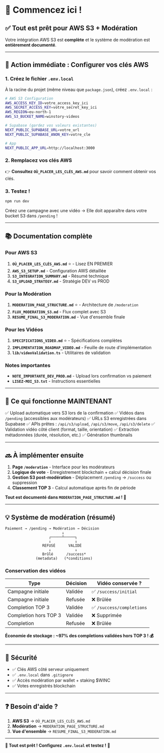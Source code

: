 # 🚀 Commencez ici !

## ✅ Tout est prêt pour AWS S3 + Modération

Votre intégration AWS S3 est **complète** et le système de modération est **entièrement documenté**.

---

## 🎯 Action immédiate : Configurer vos clés AWS

### 1. Créez le fichier `.env.local`

À la racine du projet (même niveau que `package.json`), créez `.env.local` :

```bash
# AWS S3 Configuration
AWS_ACCESS_KEY_ID=votre_access_key_ici
AWS_SECRET_ACCESS_KEY=votre_secret_key_ici
AWS_REGION=eu-north-1
AWS_S3_BUCKET_NAME=winstory-videos

# Supabase (gardez vos valeurs existantes)
NEXT_PUBLIC_SUPABASE_URL=votre_url
NEXT_PUBLIC_SUPABASE_ANON_KEY=votre_cle

# App
NEXT_PUBLIC_APP_URL=http://localhost:3000
```

### 2. Remplacez vos clés AWS

👉 **Consultez `OÙ_PLACER_LES_CLÉS_AWS.md`** pour savoir comment obtenir vos clés.

### 3. Testez !

```bash
npm run dev
```

Créez une campagne avec une vidéo → Elle doit apparaître dans votre bucket S3 dans `/pending` !

---

## 📚 Documentation complète

### Pour AWS S3
1. **`OÙ_PLACER_LES_CLÉS_AWS.md`** ⭐ - Lisez EN PREMIER
2. **`AWS_S3_SETUP.md`** - Configuration AWS détaillée
3. **`S3_INTEGRATION_SUMMARY.md`** - Résumé technique
4. **`S3_UPLOAD_STRATEGY.md`** - Stratégie DEV vs PROD

### Pour la Modération
1. **`MODERATION_PAGE_STRUCTURE.md`** ⭐ - Architecture de `/moderation`
2. **`FLUX_MODERATION_S3.md`** - Flux complet avec S3
3. **`RESUME_FINAL_S3_MODERATION.md`** - Vue d'ensemble finale

### Pour les Vidéos
1. **`SPECIFICATIONS_VIDEO.md`** ⭐ - Spécifications complètes
2. **`IMPLEMENTATION_ROADMAP_VIDEO.md`** - Feuille de route d'implémentation
3. **`lib/videoValidation.ts`** - Utilitaires de validation

### Notes importantes
- **`NOTE_IMPORTANTE_DEV_PROD.md`** - Upload lors confirmation vs paiement
- **`LISEZ-MOI_S3.txt`** - Instructions essentielles

---

## 🎯 Ce qui fonctionne MAINTENANT

✅ Upload automatique vers S3 lors de la confirmation
✅ Vidéos dans `/pending` (accessibles aux modérateurs)
✅ URLs S3 enregistrées dans Supabase
✅ APIs prêtes : `/api/s3/upload`, `/api/s3/move`, `/api/s3/delete`
✅ Validation vidéo côté client (format, taille, orientation)
✅ Extraction métadonnées (durée, résolution, etc.)
✅ Génération thumbnails

---

## 🔜 À implémenter ensuite

1. **Page `/moderation`** - Interface pour les modérateurs
2. **Logique de vote** - Enregistrement blockchain + calcul décision finale
3. **Gestion S3 post-modération** - Déplacement `/pending` → `/success` ou suppression
4. **Classement TOP 3** - Calcul automatique après fin de période

**Tout est documenté dans `MODERATION_PAGE_STRUCTURE.md` ! 📖**

---

## 💡 Système de modération (résumé)

```
Paiement → /pending → Modération → Décision
                          ↓
                    ┌─────┴─────┐
                    ↓           ↓
                 REFUSÉ      VALIDÉ
                    ↓           ↓
                 Brûlé      /success*
              (metadata)   (*conditions)
```

### Conservation des vidéos

| Type | Décision | Vidéo conservée ? |
|------|----------|-------------------|
| Campagne initiale | Validée | ✅ `/success/initial` |
| Campagne initiale | Refusée | ❌ Brûlée |
| Completion TOP 3 | Validée | ✅ `/success/completions` |
| Completion hors TOP 3 | Validée | ❌ Supprimée |
| Completion | Refusée | ❌ Brûlée |

**Économie de stockage : ~97% des completions validées hors TOP 3 ! 💰**

---

## 🔐 Sécurité

- ✅ Clés AWS côté serveur uniquement
- ✅ `.env.local` dans `.gitignore`
- ✅ Accès modération par wallet + staking $WINC
- ✅ Votes enregistrés blockchain

---

## ❓ Besoin d'aide ?

1. **AWS S3** → `OÙ_PLACER_LES_CLÉS_AWS.md`
2. **Modération** → `MODERATION_PAGE_STRUCTURE.md`
3. **Vue d'ensemble** → `RESUME_FINAL_S3_MODERATION.md`

---

**🎉 Tout est prêt ! Configurez `.env.local` et testez ! 🚀**

